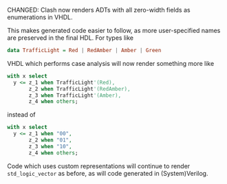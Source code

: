 CHANGED: Clash now renders ADTs with all zero-width fields as enumerations in VHDL.

This makes generated code easier to follow, as more user-specified names are
preserved in the final HDL. For types like

```haskell
data TrafficLight = Red | RedAmber | Amber | Green
```

VHDL which performs case analysis will now render something more like

```vhdl
with x select
  y <= z_1 when TrafficLight'(Red),
       z_2 when TrafficLight'(RedAmber),
       z_3 when TrafficLight'(Amber),
       z_4 when others;
```

instead of

```vhdl
with x select
  y <= z_1 when "00",
       z_2 when "01",
       z_3 when "10",
       z_4 when others;
```

Code which uses custom representations will continue to render `std_logic_vector`
as before, as will code generated in (System)Verilog.
